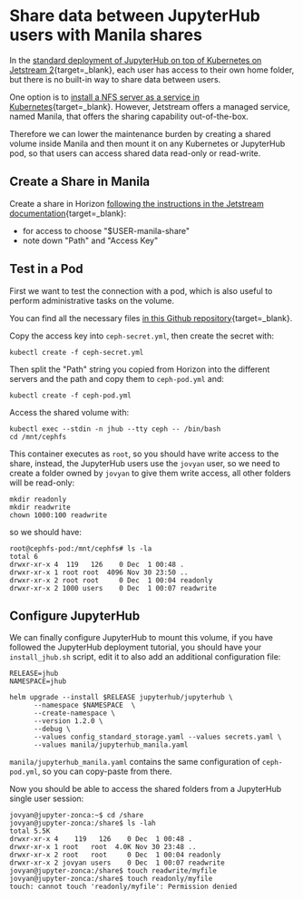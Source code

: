 # Share data between JupyterHub users with Manila shares

In the [standard deployment of JupyterHub on top of Kubernetes on Jetstream 2](https://www.zonca.dev/posts/2022-03-31-jetstream2_jupyterhub){target=_blank}, each user has access to their own home folder, but there is no built-in way to share data between users.

One option is to [install a NFS server as a service in Kubernetes](https://www.zonca.dev/posts/2020-07-10-nfs-server-kubernetes-jetstream){target=_blank}.
However, Jetstream offers a managed service, named Manila, that offers the sharing capability out-of-the-box.

Therefore we can lower the maintenance burden by creating a shared volume inside Manila and then mount it on any Kubernetes or JupyterHub pod, so that users can access shared data read-only or read-write.

## Create a Share in Manila

Create a share in Horizon [following the instructions in the Jetstream documentation](../ui/horizon/manila.md){target=_blank}:

  * for access to choose "$USER-manila-share"
  * note down "Path" and "Access Key"

## Test in a Pod

First we want to test the connection with a pod, which is also useful to perform administrative tasks on the volume.

You can find all the necessary files [in this Github repository](https://github.com/zonca/jupyterhub-deploy-kubernetes-jetstream/tree/master/manila){target=_blank}.

Copy the access key into `ceph-secret.yml`, then create the secret with:

    kubectl create -f ceph-secret.yml

Then split the "Path" string you copied from Horizon into the different servers and the path and copy them to `ceph-pod.yml` and:

    kubectl create -f ceph-pod.yml

Access the shared volume with:

    kubectl exec --stdin -n jhub --tty ceph -- /bin/bash
    cd /mnt/cephfs

This container executes as `root`, so you should have write access to the share, instead, the JupyterHub users use the `jovyan` user, so we need to create a folder owned by `jovyan` to give them write access, all other folders will be read-only:

    mkdir readonly
    mkdir readwrite
    chown 1000:100 readwrite

so we should have:

```
root@cephfs-pod:/mnt/cephfs# ls -la
total 6
drwxr-xr-x 4  119   126    0 Dec  1 00:48 .
drwxr-xr-x 1 root root  4096 Nov 30 23:50 ..
drwxr-xr-x 2 root root     0 Dec  1 00:04 readonly
drwxr-xr-x 2 1000 users    0 Dec  1 00:07 readwrite
```

## Configure JupyterHub

We can finally configure JupyterHub to mount this volume, if you have followed the JupyterHub deployment tutorial, you should have your `install_jhub.sh` script, edit it to also add an additional configuration file:

```
RELEASE=jhub
NAMESPACE=jhub

helm upgrade --install $RELEASE jupyterhub/jupyterhub \
      --namespace $NAMESPACE  \
      --create-namespace \
      --version 1.2.0 \
      --debug \
      --values config_standard_storage.yaml --values secrets.yaml \
      --values manila/jupyterhub_manila.yaml
```

`manila/jupyterhub_manila.yaml` contains the same configuration of `ceph-pod.yml`, so you can copy-paste from there.

Now you should be able to access the shared folders from a JupyterHub single user session:

```
jovyan@jupyter-zonca:~$ cd /share
jovyan@jupyter-zonca:/share$ ls -lah
total 5.5K
drwxr-xr-x 4    119   126    0 Dec  1 00:48 .
drwxr-xr-x 1 root   root  4.0K Nov 30 23:48 ..
drwxr-xr-x 2 root   root     0 Dec  1 00:04 readonly
drwxr-xr-x 2 jovyan users    0 Dec  1 00:07 readwrite
jovyan@jupyter-zonca:/share$ touch readwrite/myfile
jovyan@jupyter-zonca:/share$ touch readonly/myfile
touch: cannot touch 'readonly/myfile': Permission denied
```
